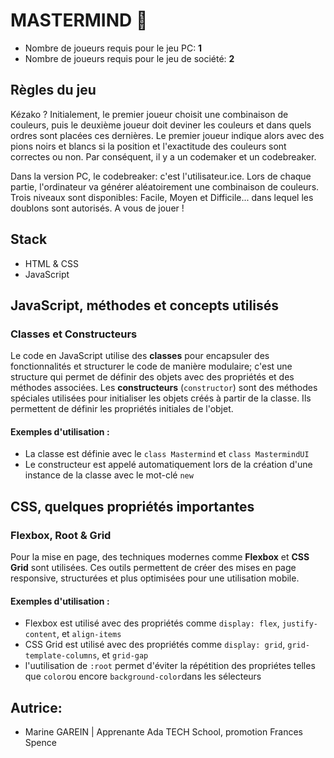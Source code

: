 # MASTERMIND 🎲
- Nombre de joueurs requis pour le jeu PC: **1**
- Nombre de joueurs requis pour le jeu de société: **2** 

## Règles du jeu

Kézako ? Initialement, le premier joueur choisit une combinaison de couleurs, puis le deuxième joueur doit deviner les couleurs et dans quels ordres sont placées ces dernières. 
Le premier joueur indique alors avec des pions noirs et blancs si la position et l'exactitude des couleurs sont correctes ou non. Par conséquent, il y a un codemaker et un codebreaker.

Dans la version PC, le codebreaker: c'est l'utilisateur.ice. Lors de chaque partie, l'ordinateur va générer aléatoirement une combinaison de couleurs.
Trois niveaux sont disponibles: Facile, Moyen et Difficile... dans lequel les doublons sont autorisés. 
A vous de jouer !

## Stack
- HTML & CSS
- JavaScript

## JavaScript, méthodes et concepts utilisés

### Classes et Constructeurs
Le code en JavaScript utilise des **classes** pour encapsuler des fonctionnalités et structurer le code de manière modulaire; c'est une structure qui permet de définir des objets avec des propriétés et des méthodes associées. Les **constructeurs** (`constructor`) sont des méthodes spéciales utilisées pour initialiser les objets créés à partir de la classe. Ils permettent de définir les propriétés initiales de l'objet.

#### Exemples d'utilisation :
- La classe est définie avec le `class Mastermind` et `class MastermindUI`
- Le constructeur est appelé automatiquement lors de la création d'une instance de la classe avec le mot-clé `new`

## CSS, quelques propriétés importantes

### Flexbox, Root & Grid
Pour la mise en page, des techniques modernes comme **Flexbox** et **CSS Grid** sont utilisées. Ces outils permettent de créer des mises en page responsive, structurées et plus optimisées pour une utilisation mobile.

#### Exemples d'utilisation :
- Flexbox est utilisé avec des propriétés comme `display: flex`, `justify-content`, et `align-items`
- CSS Grid est utilisé avec des propriétés comme `display: grid`, `grid-template-columns`, et `grid-gap`
- l'uutilisation de `:root` permet d'éviter la répétition des propriétes telles que `color`ou encore `background-color`dans les sélecteurs

## Autrice:
- Marine GAREIN | Apprenante Ada TECH School, promotion Frances Spence
